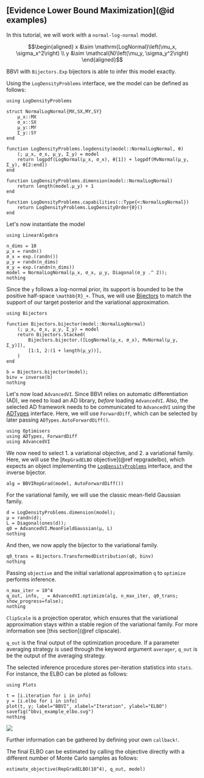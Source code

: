 ## [Evidence Lower Bound Maximization](@id examples)

In this tutorial, we will work with a `normal-log-normal` model.

```math
\begin{aligned}
x &\sim \mathrm{LogNormal}\left(\mu_x, \sigma_x^2\right) \\
y &\sim \mathcal{N}\left(\mu_y, \sigma_y^2\right)
\end{aligned}
```

BBVI with `Bijectors.Exp` bijectors is able to infer this model exactly.

Using the `LogDensityProblems` interface, we the model can be defined as follows:

```@example elboexample
using LogDensityProblems

struct NormalLogNormal{MX,SX,MY,SY}
    μ_x::MX
    σ_x::SX
    μ_y::MY
    Σ_y::SY
end

function LogDensityProblems.logdensity(model::NormalLogNormal, θ)
    (; μ_x, σ_x, μ_y, Σ_y) = model
    return logpdf(LogNormal(μ_x, σ_x), θ[1]) + logpdf(MvNormal(μ_y, Σ_y), θ[2:end])
end

function LogDensityProblems.dimension(model::NormalLogNormal)
    return length(model.μ_y) + 1
end

function LogDensityProblems.capabilities(::Type{<:NormalLogNormal})
    return LogDensityProblems.LogDensityOrder{0}()
end
```

Let's now instantiate the model

```@example elboexample
using LinearAlgebra

n_dims = 10
μ_x = randn()
σ_x = exp.(randn())
μ_y = randn(n_dims)
σ_y = exp.(randn(n_dims))
model = NormalLogNormal(μ_x, σ_x, μ_y, Diagonal(σ_y .^ 2));
nothing
```

Since the `y` follows a log-normal prior, its support is bounded to be the positive half-space ``\mathbb{R}_+``.
Thus, we will use [Bijectors](https://github.com/TuringLang/Bijectors.jl) to match the support of our target posterior and the variational approximation.

```@example elboexample
using Bijectors

function Bijectors.bijector(model::NormalLogNormal)
    (; μ_x, σ_x, μ_y, Σ_y) = model
    return Bijectors.Stacked(
        Bijectors.bijector.([LogNormal(μ_x, σ_x), MvNormal(μ_y, Σ_y)]),
        [1:1, 2:(1 + length(μ_y))],
    )
end

b = Bijectors.bijector(model);
binv = inverse(b)
nothing
```

Let's now load `AdvancedVI`.
Since BBVI relies on automatic differentiation (AD), we need to load an AD library, *before* loading `AdvancedVI`.
Also, the selected AD framework needs to be communicated to `AdvancedVI` using the [ADTypes](https://github.com/SciML/ADTypes.jl) interface.
Here, we will use `ForwardDiff`, which can be selected by later passing `ADTypes.AutoForwardDiff()`.

```@example elboexample
using Optimisers
using ADTypes, ForwardDiff
using AdvancedVI
```

We now need to select 1. a variational objective, and 2. a variational family.
Here, we will use the [`RepGradELBO` objective](@ref repgradelbo), which expects an object implementing the [`LogDensityProblems`](https://github.com/tpapp/LogDensityProblems.jl) interface, and the inverse bijector.

```@example elboexample
alg = BBVIRepGrad(model, AutoForwardDiff())
```

For the variational family, we will use the classic mean-field Gaussian family.

```@example elboexample
d = LogDensityProblems.dimension(model);
μ = randn(d);
L = Diagonal(ones(d));
q0 = AdvancedVI.MeanFieldGaussian(μ, L)
nothing
```

And then, we now apply the bijector to the variational family.

```@example elboexample
q0_trans = Bijectors.TransformedDistribution(q0, binv)
nothing
```

Passing `objective` and the initial variational approximation `q` to `optimize` performs inference.

```@example elboexample
n_max_iter = 10^4
q_out, info, _ = AdvancedVI.optimize(alg, n_max_iter, q0_trans; show_progress=false);
nothing
```

`ClipScale` is a projection operator, which ensures that the variational approximation stays within a stable region of the variational family.
For more information see [this section](@ref clipscale).

`q_out` is the final output of the optimization procedure.
If a parameter averaging strategy is used through the keyword argument `averager`, `q_out` is be the output of the averaging strategy.

The selected inference procedure stores per-iteration statistics into `stats`.
For instance, the ELBO can be ploted as follows:

```@example elboexample
using Plots

t = [i.iteration for i in info]
y = [i.elbo for i in info]
plot(t, y; label="BBVI", xlabel="Iteration", ylabel="ELBO")
savefig("bbvi_example_elbo.svg")
nothing
```

![](bbvi_example_elbo.svg)

Further information can be gathered by defining your own `callback!`.

The final ELBO can be estimated by calling the objective directly with a different number of Monte Carlo samples as follows:

```@example elboexample
estimate_objective(RepGradELBO(10^4), q_out, model)
```
